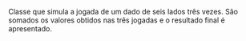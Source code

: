 Classe que simula a jogada de um dado de seis lados três vezes. São somados os valores obtidos nas três jogadas e o resultado final é apresentado.
